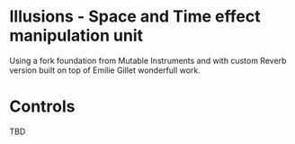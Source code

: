 # Illusions - Space and Time effect manipulation unit

Using a fork foundation from Mutable Instruments and with custom Reverb version built on top of Emilie Gillet wonderfull work.

# Controls
TBD